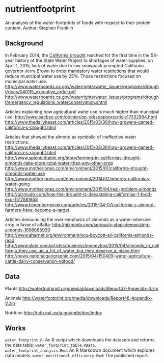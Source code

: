 # nutrientfootprint
An analysis of the water-footprints of foods with respect to their protein content.
Author: Stephen Franklin

## Background
In February 2014, the [California drought](http://en.wikipedia.org/wiki/Climate_change_in_California#Drought) reached for the first time in the 54-year history of the State Water Project to shortages of water supplies. 
on April 1, 2015, lack of water due to low snowpack prompted California governor Jerry Brown to order mandatory water restrictions that would reduce municipal water use by 25%.
Those restrictions focused on municipal water use. 
http://www.waterboards.ca.gov/waterrights/water_issues/programs/drought/docs/040115_executive_order.pdf  
http://www.waterboards.ca.gov/waterrights/water_issues/programs/drought/emergency_regulations_waterconservation.shtml

Articles explaining how agricultural water use is much higher than municipal use:
http://www.sacbee.com/opinion/op-ed/soapbox/article17332904.html  
http://www.thedailybeast.com/articles/2015/03/30/how-growers-gamed-california-s-drought.html

Articles that showed the almond as symbolic of ineffective water restrictions:  
http://www.thedailybeast.com/articles/2015/03/30/how-growers-gamed-california-s-drought.html  
http://www.splendidtable.org/story/farming-in-californias-drought-almonds-take-more-total-water-than-any-other-crop  
http://www.motherjones.com/environment/2015/01/california-drought-almonds-water-use  
http://www.motherjones.com/environment/2014/02/wheres-californias-water-going  
http://www.motherjones.com/environment/2015/04/real-problem-almonds  
http://gizmodo.com/how-the-drought-is-devastating-californias-1-food-exp-1517881858  
http://www.bloombergview.com/articles/2015-04-07/california-s-almond-farmers-have-become-a-target

Articles denouncing the over-emphasis of almonds as a water-intensive crop in favor of alfalfa:
http://gizmodo.com/seriously-stop-demonizing-almonds-1696065939  
http://www.alternet.org/environment/you-boycott-all-california-almonds-read  
http://www.slate.com/articles/business/moneybox/2015/04/almonds_in_california_they_use_up_a_lot_of_water_but_they_deserve_a_place.html  
http://news.nationalgeographic.com/2015/04/150409-water-agriculture-cattle-dairy-conservation-ngfood/

## Data

Plants
http://waterfootprint.org/media/downloads/Report47-Appendix-II.zip

Animals
http://waterfootprint.org/media/downloads/Report48-Appendix-V.zip

Nutrition
http://ndb.nal.usda.gov/ndb/doc/index

## Works
`water_footprint.R`: An R script which downloads the datasets and returns the data table: `water_footprint_table.RData`.
`water_footprint_analysis.Rmd`: An R Markdown document which explores data models.
`water_nutritional_efficiency.Rmd`: The published report.





